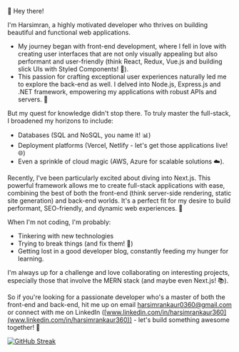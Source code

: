 <!---
simi360/simi360 is a ✨ special ✨ repository because its `README.md` (this file) appears on your GitHub profile.
You can click the Preview link to take a look at your changes.
--->


👋 Hey there! 

I'm Harsimran, a highly motivated developer who thrives on building beautiful and functional web applications. 

* My journey began with front-end development, where I fell in love with creating user interfaces that are not only visually appealing but also performant and user-friendly (think React, Redux, Vue.js and building slick UIs with Styled Components! 💅). 
* This passion for crafting exceptional user experiences naturally led me to explore the back-end as well. I delved into Node.js, Express.js and .NET framework, empowering my applications with robust APIs and servers. 🚀

But my quest for knowledge didn't stop there. To truly master the full-stack, I broadened my horizons to include:

  - Databases (SQL and NoSQL, you name it! 📊)
  - Deployment platforms (Vercel, Netlify - let's get those applications live! 🌐)
  - Even a sprinkle of cloud magic (AWS, Azure for scalable solutions ☁️).

Recently, I've been particularly excited about diving into Next.js. This powerful framework allows me to create full-stack applications with ease, combining the best of both the front-end (think server-side rendering, static site generation) and back-end worlds. It's a perfect fit for my desire to build performant, SEO-friendly, and dynamic web experiences. 🌟

When I'm not coding, I'm probably:

* Tinkering with new technologies
* Trying to break things (and fix them! 🔧)
* Getting lost in a good developer blog, constantly feeding my hunger for learning.

I'm always up for a challenge and love collaborating on interesting projects, especially those that involve the MERN stack (and maybe even Next.js! 📚). 

So if you're looking for a passionate developer who's a master of both the front-end and back-end, hit me up on email harsimrankaur0360@gmail.com or connect with me on LinkedIn ([www.linkedin.com/in/harsimrankaur360](www.linkedin.com/in/harsimrankaur360)) - let's build something awesome together! 🤝

[![GitHub Streak](https://streak-stats.demolab.com/?user=simi360)](https://git.io/streak-stats)
